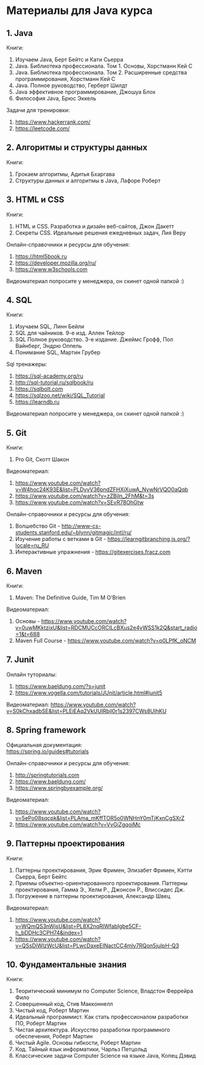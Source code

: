 # Материалы для Java курса

## 1. Java
Книги:
1. Изучаем Java, Берт Бейтс и Кати Сьерра
2. Java. Библиотека профессионала. Том 1. Основы, Хорстманн Кей С
3. Java. Библиотека профессионала. Том 2. Расширенные средства программирования, Хорстманн Кей С
4. Java. Полное руководство, Герберт Шилдт
5. Java эффективное программирование, Джошуа Блох
6. Философия Java, Брюс Эккель

Задачи для тренировки:
1. https://www.hackerrank.com/
2. https://leetcode.com/

## 2. Алгоритмы и структуры данных
Книги:
1. Грокаем алгоритмы, Адитья Бхаргава
2. Структуры данных и алгоритмы в Java, Лафоре Роберт

## 3. HTML и CSS
Книги:
1. HTML и CSS. Разработка и дизайн веб-сайтов, Джон Дакетт
2. Секреты CSS. Идеальные решения ежедневных задач, Лия Веру

Онлайн-справочники и pесурсы для обучения: <br>
1. https://html5book.ru <br>
2. https://developer.mozilla.org/ru/ <br>
3. https://www.w3schools.com <br>

Видеоматериал попросите у менеджера, он скинет одной папкой :)

## 4. SQL
Книги:
1. Изучаем SQL, Линн Бейли
2. SQL для чайников. 9-е изд. Аллен Тейлор
3. SQL Полное руководство. 3-e издание. Джеймс Грофф, Пол Вайнберг, Эндрю Оппель
4. Понимание SQL, Мартин Грубер

Sql тренажеры:
1. https://sql-academy.org/ru
2. http://sql-tutorial.ru/sqlbook/ru
3. https://sqlbolt.com
4. https://sqlzoo.net/wiki/SQL_Tutorial
5. https://learndb.ru

Видеоматериал попросите у менеджера, он скинет одной папкой :)

## 5. Git
Книги: 
1. Pro Git, Скотт Шакон

Видеоматериал: <br>
1. https://www.youtube.com/watch?v=W4hoc24K93E&list=PLDyvV36pndZFHXjXuwA_NywNrVQO0aQqb <br>
2. https://www.youtube.com/watch?v=zZBiln_2FhM&t=3s <br>
3. https://www.youtube.com/watch?v=SEvR78OhGtw

Онлайн-справочники и pесурсы для обучения: <br>
1. Волшебство Git - http://www-cs-students.stanford.edu/~blynn/gitmagic/intl/ru/<br>
2. Изучение работы с ветками в Git - https://learngitbranching.js.org/?locale=ru_RU<br>
3. Интерактивные упражнения - https://gitexercises.fracz.com 

## 6. Maven
Книги: 
1. Maven: The Definitive Guide, Tim M O'Brien

Видеоматериал:
1. Основы - https://www.youtube.com/watch?v=0uwMKktzixU&list=RDCMUCcORCILcBXus2e4vWSS1k2Q&start_radio=1&t=688
2. Maven Full Course - https://www.youtube.com/watch?v=p0LPfK_oNCM

## 7. Junit
Онлайн туториалы:
1. https://www.baeldung.com/?s=junit
2. https://www.vogella.com/tutorials/JUnit/article.html#junit5

Видеоматериал:
https://www.youtube.com/watch?v=S0kChxadbSE&list=PLEiEAq2VkUUIRbjl0r1s2397CWs8UIhKU

## 8. Spring framework
Официальная документация: <br>
https://spring.io/guides#tutorials <br>

Онлайн-справочники и ресурсы для обучения: <br>
1. http://springtutorials.com <br>
2. https://www.baeldung.com/ <br>
3. https://www.springbyexample.org/ <br>

Видеоматериал:
1. https://www.youtube.com/watch?v=5ePo08sqcpk&list=PLAma_mKffTOR5o0WNHnY0mTjKxnCgSXrZ
2. https://www.youtube.com/watch?v=VvGjZgqojMc

## 9. Паттерны проектирования
Книги:
1. Паттерны проектирования, Эрик Фримен, Элизабет Фримен, Кэтти Сьерра, Берт Бейтс
2. Приемы объектно-ориентированного проектирования. Паттерны проектирования, Гамма Э., Хелм Р., Джонсон Р., Влиссидес Дж. 
3. Погружение в паттерны проектирования, Александр Швец

Видеоматериал:
1. https://www.youtube.com/watch?v=WQmQS3nWjsU&list=PL8X2nqRlWfabIgbe5CF-h_bDDHc3CPH74&index=1
2. https://www.youtube.com/watch?v=QSsDiWIzWcU&list=PLwcDaxeEINactCC4mly7RQon5juIpH-Q3

## 10. Фундаментальные знания
Книги:
1. Теоритический минимум по Computer Science, Владстон Феррейра Фило
2. Совершенный код, Стив Макконнелл
3. Чистый код, Роберт Мартин
4. Идеальный программист. Как стать профессионалом разработки ПО, Роберт Мартин
5. Чистая архитектура. Искусство разработки программного обеспечения, Роберт Мартин
6. Чистый Agile. Основы гибкости, Роберт Мартин
7. Код. Тайный язык информатики, Чарльз Петцольд
8. Классические задачи Computer Science на языке Java, Копец Дэвид
